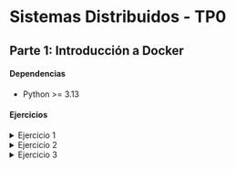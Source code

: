 # Sistemas Distribuidos - TP0

## Parte 1: Introducción a Docker

#### Dependencias

- Python >= 3.13

#### Ejercicios

<details>

<summary>Ejercicio 1</summary>

### Ejercicio N°1:

En este ejercicio creo un generador de configuraciones (YAML) para docker compose, donde se define:

- Un servicio de servidor
- N servicios de clientes (configurables)
- Una red compartida por todos los servicios

#### Dependencias

- PyYAML

#### Instalación

Instalar PyYAML

```bash
pip install pyyaml
```

Dar permisos para hacer el archivo ejectuable

```bash
chmod +x generar-compose.sh
```

#### Archivos agregados

- **generar-compose.py**: Script Python donde implementé la lógica para generar el archivo YAML
- **generar-compose.sh**: Script Bash solicitado por la consigna (ejecuta el subscript de Python)

#### Uso

```bash
./generar-compose.sh <archivo-salida> <n-clientes>
```

#### Ejemplos

Generar un archivo `docker-compose-dev.yaml` con `5` clientes:

```bash
./generar-compose.sh docker-compose-dev.yaml 5
```

</details>

<details>

<summary>Ejercicio 2</summary>

### Ejercicio N°2

En este ejercicio mapeo los volúmenes del cliente y del servidor para poder modificar sus archivos de configuración sin necesidad de reconstruir las imágenes de Docker.

#### Mapeos de volúmenes:

- **Cliente:**
  ```yaml
  ./client/config.yaml:/config.yaml
  ```
- **Servidor:**
  ```yaml
  ./server/config.ini:/config.ini
  ```

Estos mapeos los implemente en el script `generar-compose.py`, asegurando que todos los YAML generados en el futuro los incluyan automáticamente.

#### Cambios adicionales:

- Eliminé variables de entorno del archivo `generar-compose.yml`, ya que ahora la configuración se realiza a través de los archivos `config.*`.
- Agregué un archivo `.dockerignore` tanto para el cliente como para el servidor. En estos agregué el archivo de configuración para que no se copie en el Dockerfile.

</details>

<details>

<summary>Ejercicio 3</summary>

### Ejercicio N°3

Cree el archivo `validar-echo-server.sh` que permite verificar el correcto funcionamiento del servidor.
Esto se hace mediante el comando `nc (netcat)`.

#### Respuestas según validación:

- **Exitosa:**
  ```
  action: test_echo_server | result: success
  ```
- **Error:**
  ```
  action: test_echo_server | result: fail
  ```

#### Cambios adicionales:

- Hice cambios en la validación de cantidad de clientes posibles en la generación del docker compose, ya que no se permitian 0 clientes previamente.

#### Uso

```bash
./validar-echo-server.sh
```

</details>
